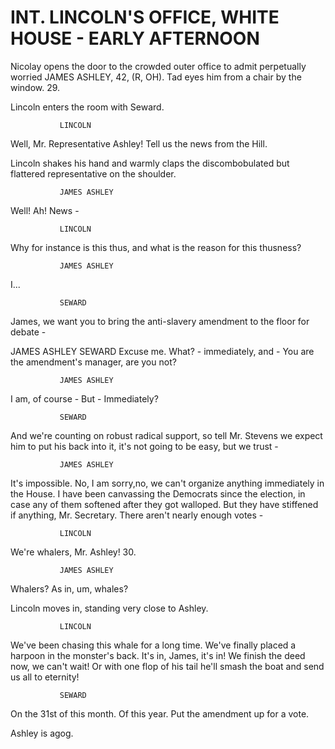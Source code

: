 

# INT. LINCOLN'S OFFICE, WHITE HOUSE - EARLY AFTERNOON

Nicolay opens the door to the crowded outer office to admit
perpetually worried JAMES ASHLEY, 42, (R, OH). Tad eyes him
from a chair by the window.
29.

Lincoln enters the room with Seward.

			   LINCOLN
Well, Mr. Representative Ashley!
Tell us the news from the Hill.

Lincoln shakes his hand and warmly claps the discombobulated
but flattered representative on the shoulder.

			   JAMES ASHLEY
Well! Ah! News -

			   LINCOLN
Why for instance is this thus, and
what is the reason for this
thusness?

			   JAMES ASHLEY
I...

			   SEWARD
James, we want you to bring the
anti-slavery amendment to the floor
for debate -

JAMES ASHLEY SEWARD
Excuse me. What? - immediately, and - You are
the amendment's manager, are
you not?

			   JAMES ASHLEY
I am, of course - But -
Immediately?

			   SEWARD
And we're counting on robust radical support, so tell Mr. Stevens we expect him to put his
back into it, it's not going to be easy, but we trust -

			   JAMES ASHLEY
It's impossible. No, I am sorry,no, we can't organize anything immediately in the House. I have been canvassing the Democrats since
the election, in case any of them softened after they got walloped.
But they have stiffened if anything, Mr. Secretary. There
aren't nearly enough votes -

			   LINCOLN
We're whalers, Mr. Ashley!
30.

			   JAMES ASHLEY
Whalers? As in, um, whales?

Lincoln moves in, standing very close to Ashley.

			   LINCOLN
We've been chasing this whale for a long time. We've finally placed a harpoon in the monster's back. It's in, James, it's in! We finish the deed now, we can't wait! Or with one flop of his tail he'll smash the boat and send us all to eternity!

			   SEWARD
On the 31st of this month. Of this year. Put the amendment up for a vote.

Ashley is agog.
